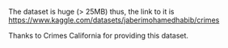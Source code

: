 The dataset is huge (> 25MB) thus, the link to it is https://www.kaggle.com/datasets/jaberimohamedhabib/crimes

Thanks to Crimes California for providing this dataset.
